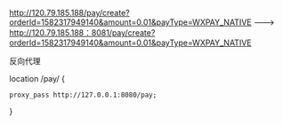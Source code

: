 http://120.79.185.188/pay/create?orderId=1582317949140&amount=0.01&payType=WXPAY_NATIVE
--->
http://120.79.185.188：8081/pay/create?orderId=1582317949140&amount=0.01&payType=WXPAY_NATIVE

反向代理

location /pay/ {
    
    proxy_pass http://127.0.0.1:8080/pay;
}


